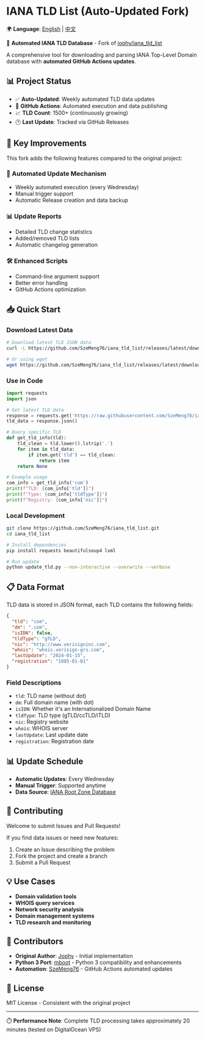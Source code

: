 # IANA TLD List (Auto-Updated Fork)

🌍 **Language**: [English](README.md) | [中文](README_CN.md)

🔄 **Automated IANA TLD Database** - Fork of [jophy/iana_tld_list](https://github.com/jophy/iana_tld_list)

A comprehensive tool for downloading and parsing IANA Top-Level Domain database with **automated GitHub Actions updates**.

## 📊 Project Status

- ✅ **Auto-Updated**: Weekly automated TLD data updates
- 🤖 **GitHub Actions**: Automated execution and data publishing
- 📈 **TLD Count**: 1500+ (continuously growing)
- 🕐 **Last Update**: Tracked via GitHub Releases

## 🚀 Key Improvements

This fork adds the following features compared to the original project:

### 🔄 Automated Update Mechanism
- Weekly automated execution (every Wednesday)
- Manual trigger support
- Automatic Release creation and data backup

### 📊 Update Reports
- Detailed TLD change statistics
- Added/removed TLD lists
- Automatic changelog generation

### 🛠️ Enhanced Scripts
- Command-line argument support
- Better error handling
- GitHub Actions optimization

## 📥 Quick Start

### Download Latest Data

```bash
# Download latest TLD JSON data
curl -L https://github.com/SzeMeng76/iana_tld_list/releases/latest/download/tld.json -o tld.json

# Or using wget
wget https://github.com/SzeMeng76/iana_tld_list/releases/latest/download/tld.json
```

### Use in Code

```python
import requests
import json

# Get latest TLD data
response = requests.get('https://raw.githubusercontent.com/SzeMeng76/iana_tld_list/master/data/tld.json')
tld_data = response.json()

# Query specific TLD
def get_tld_info(tld):
    tld_clean = tld.lower().lstrip('.')
    for item in tld_data:
        if item.get('tld') == tld_clean:
            return item
    return None

# Example usage
com_info = get_tld_info('com')
print(f"TLD: {com_info['tld']}")
print(f"Type: {com_info['tldType']}")
print(f"Registry: {com_info['nic']}")
```

### Local Development

```bash
git clone https://github.com/SzeMeng76/iana_tld_list.git
cd iana_tld_list

# Install dependencies
pip install requests beautifulsoup4 lxml

# Run update
python update_tld.py --non-interactive --overwrite --verbose
```


## 📋 Data Format

TLD data is stored in JSON format, each TLD contains the following fields:

```json
{
  "tld": "com",
  "dm": ".com",
  "isIDN": false,
  "tldType": "gTLD",
  "nic": "http://www.verisigninc.com",
  "whois": "whois.verisign-grs.com",
  "lastUpdate": "2024-01-15",
  "registration": "1985-01-01"
}
```

### Field Descriptions

- `tld`: TLD name (without dot)
- `dm`: Full domain name (with dot)
- `isIDN`: Whether it's an Internationalized Domain Name
- `tldType`: TLD type (gTLD/ccTLD/iTLD)
- `nic`: Registry website
- `whois`: WHOIS server
- `lastUpdate`: Last update date
- `registration`: Registration date

## 📊 Update Schedule

- **Automatic Updates**: Every Wednesday
- **Manual Trigger**: Supported anytime
- **Data Source**: [IANA Root Zone Database](https://www.iana.org/domains/root/db/)

## 🤝 Contributing

Welcome to submit Issues and Pull Requests!

If you find data issues or need new features:

1. Create an Issue describing the problem
2. Fork the project and create a branch
3. Submit a Pull Request

## 💡 Use Cases

- **Domain validation tools**
- **WHOIS query services**
- **Network security analysis**
- **Domain management systems**
- **TLD research and monitoring**

## 🤝 Contributors

- **Original Author**: [Jophy](https://github.com/jophy) - Initial implementation
- **Python 3 Port**: [mboot](https://github.com/maarten-boot) - Python 3 compatibility and enhancements
- **Automation**: [SzeMeng76](https://github.com/SzeMeng76) - GitHub Actions automated updates

## 📄 License

MIT License - Consistent with the original project

---

⏱️ **Performance Note**: Complete TLD processing takes approximately 20 minutes (tested on DigitalOcean VPS)
